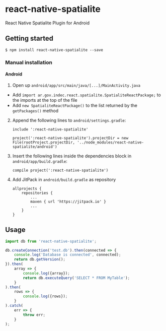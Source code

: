 
# react-native-spatialite

React Native Spatialite Plugin for Android

## Getting started

`$ npm install react-native-spatialite --save`

### Manual installation

#### Android

1. Open up `android/app/src/main/java/[...]/MainActivity.java`
  - Add `import ar.gov.indec.react.spatialite.SpatialiteReactPackage;` to the imports at the top of the file
  - Add `new SpatialiteReactPackage()` to the list returned by the `getPackages()` method

2. Append the following lines to `android/settings.gradle`:

  	```
  	include ':react-native-spatialite'

  	project(':react-native-spatialite').projectDir = new File(rootProject.projectDir, '../node_modules/react-native-spatialite/android')
  	```

3. Insert the following lines inside the dependencies block in `android/app/build.gradle`:

  	```
    compile project(':react-native-spatialite')
  	```

4. Add JitPack in `android/build.gradle` as repository
    ```
    allprojects {
        repositories {
            ...
            maven { url 'https://jitpack.io' }
            ...
        }
    }
    ```

## Usage
```javascript
import db from 'react-native-spatialite';

db.createConnection('test.db').then(connected => {
    console.log('Database is connected', connected);
    return db.getVersion();
}).then(
    array => {
        console.log({array});
        return db.executeQuery('SELECT * FROM MyTable');
    }
).then(
    rows => {
        console.log({rows});
    }
).catch(
    err => {
        throw err;
    }
);
```
  
